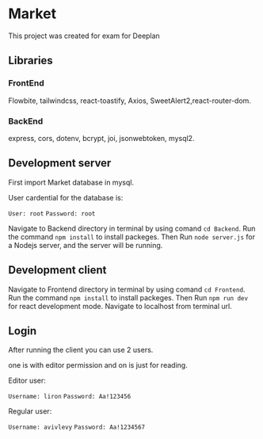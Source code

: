 # Market

This project was created for exam for Deeplan

## Libraries

### FrontEnd

Flowbite, tailwindcss, react-toastify, Axios, SweetAlert2,react-router-dom.

### BackEnd

express, cors, dotenv, bcrypt, joi, jsonwebtoken, mysql2.

## Development server

First import Market database in mysql.

User cardential for the database is:

`User: root`
`Password: root`

Navigate to Backend directory in terminal by using comand `cd Backend`.
Run the command `npm install` to install packeges.
Then Run `node server.js` for a Nodejs server, and the server will be running.

## Development client

Navigate to Frontend directory in terminal by using comand `cd Frontend`.
Run the command `npm install` to install packeges.
Then Run `npm run dev` for react development mode. 
Navigate to localhost from terminal url.

## Login

After running the client you can use 2 users.

one is with editor permission and on is just for reading.

Editor user:

`Username: liron`
`Password: Aa!123456`

Regular user:

`Username: avivlevy`
`Password: Aa!1234567`